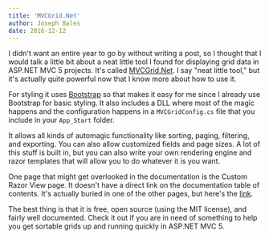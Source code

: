 ```yaml
---
title: 'MVCGrid.Net'
author: Joseph Bales
date: 2016-12-12
---
```


I didn't want an entire year to go by without writing a post, so I thought that I would talk a little bit about a neat little tool I found for displaying grid data in ASP.NET MVC 5 projects. It's called [MVCGrid.Net](http://mvcgrid.net/ "MVCGrid.Net"). I say "neat little tool," but it's actually quite powerful now that I know more about how to use it.

For styling it uses [Bootstrap](http://getbootstrap.com/ "Bootstrap") so that makes it easy for me since I already use Bootstrap for basic styling. It also includes a DLL where most of the magic happens and the configuration happens in a `MVCGridConfig.cs` file that you include in your `App_Start` folder.

It allows all kinds of automagic functionality like sorting, paging, filtering, and exporting. You can also allow customized fields and page sizes. A lot of this stuff is built in, but you can also write your own rendering engine and razor templates that will allow you to do whatever it is you want.

One page that might get overlooked in the documentation is the Custom Razor View page. It doesn't have a direct link on the documentation table of contents. It's actually buried in one of the other pages, but here's the [link](http://mvcgrid.net/demo/customrazorview "Link to Custom Razor Views").

The best thing is that it is free, open source (using the MIT license), and fairly well documented. Check it out if you are in need of something to help you get sortable grids up and running quickly in ASP.NET MVC 5.

